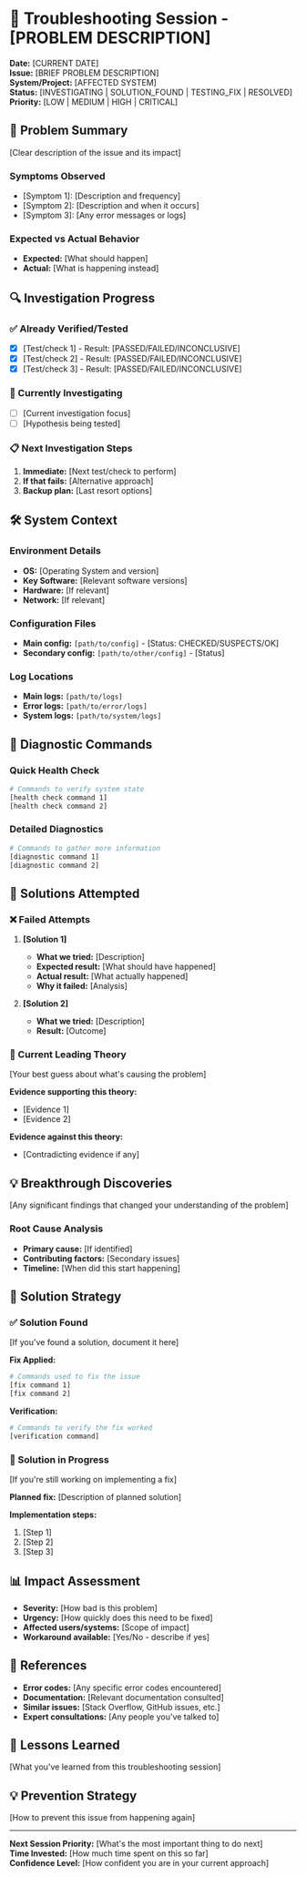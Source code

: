 # 🐛 Troubleshooting Session - [PROBLEM DESCRIPTION]

**Date:** [CURRENT DATE]  
**Issue:** [BRIEF PROBLEM DESCRIPTION]  
**System/Project:** [AFFECTED SYSTEM]  
**Status:** [INVESTIGATING | SOLUTION_FOUND | TESTING_FIX | RESOLVED]  
**Priority:** [LOW | MEDIUM | HIGH | CRITICAL]

## 🚨 Problem Summary
[Clear description of the issue and its impact]

### Symptoms Observed
- [Symptom 1]: [Description and frequency]
- [Symptom 2]: [Description and when it occurs]
- [Symptom 3]: [Any error messages or logs]

### Expected vs Actual Behavior
- **Expected:** [What should happen]
- **Actual:** [What is happening instead]

## 🔍 Investigation Progress

### ✅ Already Verified/Tested
- [x] [Test/check 1] - Result: [PASSED/FAILED/INCONCLUSIVE]
- [x] [Test/check 2] - Result: [PASSED/FAILED/INCONCLUSIVE]
- [x] [Test/check 3] - Result: [PASSED/FAILED/INCONCLUSIVE]

### 🚧 Currently Investigating
- [ ] [Current investigation focus]
- [ ] [Hypothesis being tested]

### 📋 Next Investigation Steps
1. **Immediate:** [Next test/check to perform]
2. **If that fails:** [Alternative approach]
3. **Backup plan:** [Last resort options]

## 🛠️ System Context

### Environment Details
- **OS:** [Operating System and version]
- **Key Software:** [Relevant software versions]
- **Hardware:** [If relevant]
- **Network:** [If relevant]

### Configuration Files
- **Main config:** `[path/to/config]` - [Status: CHECKED/SUSPECTS/OK]
- **Secondary config:** `[path/to/other/config]` - [Status]

### Log Locations
- **Main logs:** `[path/to/logs]`
- **Error logs:** `[path/to/error/logs]`
- **System logs:** `[path/to/system/logs]`

## 🔬 Diagnostic Commands

### Quick Health Check
```bash
# Commands to verify system state
[health check command 1]
[health check command 2]
```

### Detailed Diagnostics
```bash
# Commands to gather more information
[diagnostic command 1]
[diagnostic command 2]
```

## 🧪 Solutions Attempted

### ❌ Failed Attempts
1. **[Solution 1]**
   - **What we tried:** [Description]
   - **Expected result:** [What should have happened]
   - **Actual result:** [What actually happened]
   - **Why it failed:** [Analysis]

2. **[Solution 2]**
   - **What we tried:** [Description]
   - **Result:** [Outcome]

### 🎯 Current Leading Theory
[Your best guess about what's causing the problem]

**Evidence supporting this theory:**
- [Evidence 1]
- [Evidence 2]

**Evidence against this theory:**
- [Contradicting evidence if any]

## 💡 Breakthrough Discoveries
[Any significant findings that changed your understanding of the problem]

### Root Cause Analysis
- **Primary cause:** [If identified]
- **Contributing factors:** [Secondary issues]
- **Timeline:** [When did this start happening]

## 🔧 Solution Strategy

### ✅ Solution Found
[If you've found a solution, document it here]

**Fix Applied:**
```bash
# Commands used to fix the issue
[fix command 1]
[fix command 2]
```

**Verification:**
```bash
# Commands to verify the fix worked
[verification command]
```

### 🔄 Solution in Progress
[If you're still working on implementing a fix]

**Planned fix:**
[Description of planned solution]

**Implementation steps:**
1. [Step 1]
2. [Step 2]
3. [Step 3]

## 📊 Impact Assessment
- **Severity:** [How bad is this problem]
- **Urgency:** [How quickly does this need to be fixed]
- **Affected users/systems:** [Scope of impact]
- **Workaround available:** [Yes/No - describe if yes]

## 🔗 References
- **Error codes:** [Any specific error codes encountered]
- **Documentation:** [Relevant documentation consulted]
- **Similar issues:** [Stack Overflow, GitHub issues, etc.]
- **Expert consultations:** [Any people you've talked to]

## 📝 Lessons Learned
[What you've learned from this troubleshooting session]

## 💡 Prevention Strategy
[How to prevent this issue from happening again]

---

**Next Session Priority:** [What's the most important thing to do next]  
**Time Invested:** [How much time spent on this so far]  
**Confidence Level:** [How confident you are in your current approach]
